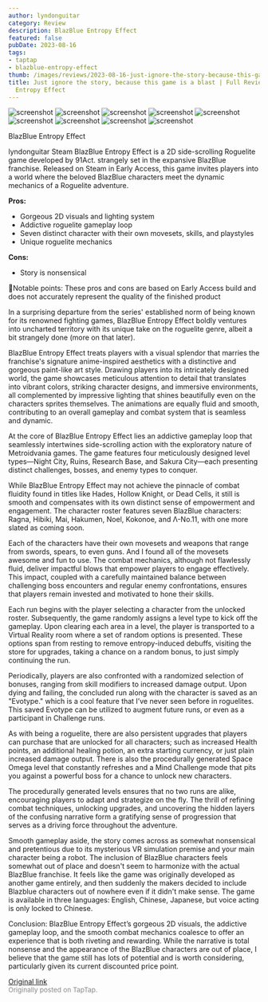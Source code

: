 ```yaml
---
author: lyndonguitar
category: Review
description: BlazBlue Entropy Effect
featured: false
pubDate: 2023-08-16
tags:
- taptap
- blazblue-entropy-effect
thumb: /images/reviews/2023-08-16-just-ignore-the-story-because-this-game-is-a-blast--full-review---blazblue-entropy-effect-0.avif
title: Just ignore the story, because this game is a blast | Full Review - BlazBlue
  Entropy Effect
---
```


<div class="gallery">
  <img src="/images/reviews/2023-08-16-just-ignore-the-story-because-this-game-is-a-blast--full-review---blazblue-entropy-effect-0.avif" alt="screenshot" />
  <img src="/images/reviews/2023-08-16-just-ignore-the-story-because-this-game-is-a-blast--full-review---blazblue-entropy-effect-1.avif" alt="screenshot" />
  <img src="/images/reviews/2023-08-16-just-ignore-the-story-because-this-game-is-a-blast--full-review---blazblue-entropy-effect-2.avif" alt="screenshot" />
  <img src="/images/reviews/2023-08-16-just-ignore-the-story-because-this-game-is-a-blast--full-review---blazblue-entropy-effect-3.avif" alt="screenshot" />
  <img src="/images/reviews/2023-08-16-just-ignore-the-story-because-this-game-is-a-blast--full-review---blazblue-entropy-effect-4.avif" alt="screenshot" />
  <img src="/images/reviews/2023-08-16-just-ignore-the-story-because-this-game-is-a-blast--full-review---blazblue-entropy-effect-5.avif" alt="screenshot" />
  <img src="/images/reviews/2023-08-16-just-ignore-the-story-because-this-game-is-a-blast--full-review---blazblue-entropy-effect-6.avif" alt="screenshot" />
  <img src="/images/reviews/2023-08-16-just-ignore-the-story-because-this-game-is-a-blast--full-review---blazblue-entropy-effect-7.avif" alt="screenshot" />
  <img src="/images/reviews/2023-08-16-just-ignore-the-story-because-this-game-is-a-blast--full-review---blazblue-entropy-effect-8.avif" alt="screenshot" />
</div>

BlazBlue Entropy Effect

lyndonguitar
Steam
BlazBlue Entropy Effect is a 2D side-scrolling Roguelite game developed by 91Act. strangely set in the expansive BlazBlue franchise. Released on Steam in Early Access, this game invites players into a world where the beloved BlazBlue characters meet the dynamic mechanics of a Roguelite adventure.


**Pros:**
- Gorgeous 2D visuals and lighting system
- Addictive roguelite gameplay loop
- Seven distinct character with their own movesets, skills, and playstyles
- Unique roguelite mechanics


**Cons:**
- Story is nonsensical


📝Notable points: These pros and cons are based on Early Access build and does not accurately represent the quality of the finished product

In a surprising departure from the series' established norm of being known for its renowned fighting games, BlazBlue Entropy Effect boldly ventures into uncharted territory with its unique take on the roguelite genre, albeit a bit strangely done (more on that later).

BlazBlue Entropy Effect treats players with a visual splendor that marries the franchise's signature anime-inspired aesthetics with a distinctive and gorgeous paint-like art style. Drawing players into its intricately designed world, the game showcases meticulous attention to detail that translates into vibrant colors, striking character designs, and immersive environments, all complemented by impressive lighting that shines beautifully even on the characters sprites themselves. The animations are equally fluid and smooth, contributing to an overall gameplay and combat system that is seamless and dynamic.

At the core of BlazBlue Entropy Effect lies an addictive gameplay loop that seamlessly intertwines side-scrolling action with the exploratory nature of Metroidvania games. The game features four meticulously designed level types—Night City, Ruins, Research Base, and Sakura City—each presenting distinct challenges, bosses, and enemy types to conquer.

While BlazBlue Entropy Effect may not achieve the pinnacle of combat fluidity found in titles like Hades, Hollow Knight, or Dead Cells, it still is smooth and compensates with its own distinct sense of empowerment and engagement. The character roster features seven BlazBlue characters: Ragna, Hibiki, Mai, Hakumen, Noel, Kokonoe, and Λ-No.11, with one more slated as coming soon.

Each of the characters have their own movesets and weapons that range from swords, spears, to even guns. And I found all of the movesets awesome and fun to use. The combat mechanics, although not flawlessly fluid, deliver impactful blows that empower players to engage effectively. This impact, coupled with a carefully maintained balance between challenging boss encounters and regular enemy confrontations, ensures that players remain invested and motivated to hone their skills.

Each run begins with the player selecting a character from the unlocked roster. Subsequently, the game randomly assigns a level type to kick off the gameplay. Upon clearing each area in a level, the player is transported to a Virtual Reality room where a set of random options is presented. These options span from resting to remove entropy-induced debuffs, visiting the store for upgrades, taking a chance on a random bonus, to just simply continuing the run.

Periodically, players are also confronted with a randomized selection of bonuses, ranging from skill modifiers to increased damage output. Upon dying and failing, the concluded run along with the character is saved as an "Evotype." which is a cool feature that I’ve never seen before in roguelites. This saved Evotype can be utilized to augment future runs, or even as a participant in Challenge runs.

As with being a roguelite, there are also persistent upgrades that players can purchase that are unlocked for all characters; such as increased Health points, an additional healing potion, an extra starting currency, or just plain increased damage output. There is also the procedurally generated Space Omega level that constantly refreshes and a Mind Challenge mode that pits you against a powerful boss for a chance to unlock new characters.

The procedurally generated levels ensures that no two runs are alike, encouraging players to adapt and strategize on the fly. The thrill of refining combat techniques, unlocking upgrades, and uncovering the hidden layers of the confusing narrative form a gratifying sense of progression that serves as a driving force throughout the adventure.

Smooth gameplay aside, the story comes across as somewhat nonsensical and pretentious due to its mysterious VR simulation premise and your main character being a robot. The inclusion of BlazBlue characters feels somewhat out of place and doesn't seem to harmonize with the actual BlazBlue franchise. It feels like the game was originally developed as another game entirely, and then suddenly the makers decided to include Blazblue characters out of nowhere even if it didn't make sense. The game is available in three languages: English, Chinese, Japanese, but voice acting is only locked to Chinese.

Conclusion:
BlazBlue Entropy Effect’s gorgeous 2D visuals, the addictive gameplay loop, and the smooth combat mechanics coalesce to offer an experience that is both riveting and rewarding. While the narrative is total nonsense and the appearance of the BlazBlue characters are out of place, I believe that the game still has lots of potential and is worth considering, particularly given its current discounted price point.

[Original link](https://www.taptap.io/post/6149526)<br><span style="font-size: 0.95em; color: #888;">Originally posted on TapTap.</span>